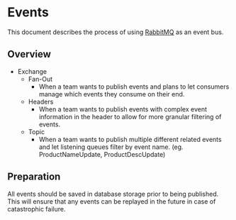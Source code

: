 # Events
This document describes the process of using [RabbitMQ](Messaging/RabbitMQ) as
an event bus.

## Overview

* Exchange
  * Fan-Out
    * When a team wants to publish events and plans to let consumers manage
    which events they consume on their end.
  * Headers
    * When a team wants to publish events with complex event information in
    the header to allow for more granular filtering of events.
  * Topic
    * When a team wants to publish multiple different related events and let
    listening queues filter by event name. (eg. ProductNameUpdate,
    ProductDescUpdate)

## Preparation

All events should be saved in database storage prior to being published.
This will ensure that any events can be replayed in the future in case of
catastrophic failure.

